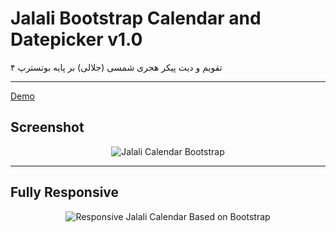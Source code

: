 # Jalali Bootstrap Calendar and Datepicker v1.0
تقویم و دیت پیکر هجری شمسی (جلالی) بر پایه بوتسترپ ۴
<hr>
<a href="http://haidari.co/jalali-bootstrap-calendar/">Demo</a>

<h2>Screenshot</h2>
<p align="center">
  <img src="http://haidari.co/wp-content/uploads/2018/10/jalali-calendar-bootstrap-1.jpg" title="Jalali Calendar Bootstrap">
</p>

<hr>
 
<h2>Fully Responsive</h2>
<p align="center">
  <img src="http://haidari.co/wp-content/uploads/2018/10/responsive-calendar.jpg" alt="Responsive Jalali Calendar Based on Bootstrap">
</p>